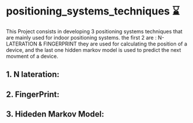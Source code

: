 # positioning_systems_techniques ⌛
This Project consists in developing 3 positioning  systems techniques that are mainly used for indoor positioning systems. the first 2 are : N-LATERATION &amp; FINGERPRINT they are used for calculating the position of a device, and the last one hidden markov model is used to predict the next movment of a device.

## 1. N lateration:
## 2. FingerPrint:
## 3. Hideden Markov Model:

